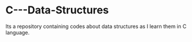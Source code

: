 # C---Data-Structures
Its a repository containing codes about data structures as I learn them in C language.
